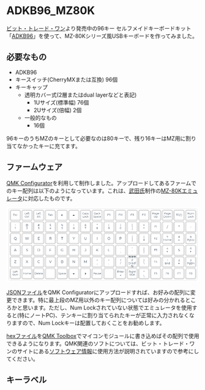 # ADKB96_MZ80K
[ビット・トレード・ワン](https://bit-trade-one.co.jp/)より発売中の96キー セルフメイドキーボードキット「[ADKB96](https://bit-trade-one.co.jp/selfmadekb/adkb96/)」を使って、MZ-80Kシリーズ風USBキーボードを作ってみました。

## 必要なもの
- ADKB96
- キースイッチ(CherryMXまたは互換) 96個
- キーキャップ
  - 透明カバー式(2層またはdual layerなどと表記)
    - 1Uサイズ(標準幅) 76個
    - 2Uサイズ(倍幅) 2個
  - 一般的なもの
    - 16個

96キーのうちMZのキーとして必要なのは80キーで、残り16キーはMZ用に割り当てなかったキーに充てます。

## ファームウェア
[QMK Configurator](https://config.qmk.fm/#/adkb96/rev1/LAYOUT_ortho_6x16)を利用して制作しました。アップロードしてあるファームでのキー配列は以下のようになっています。これは、[武田氏](http://takeda-toshiya.my.coocan.jp/)制作の[MZ-80Kエミュレータ](http://takeda-toshiya.my.coocan.jp/mz80k/index.html)に対応したものです。

![key layout](/assets/layout.png)

[JSONファイル](/firmware/mz80k.json)をQMK Configuratorにアップロードすれば、お好みの配列に変更できます。特に最上段のMZ用以外のキー配列については好みの分かれるところかと思います。ただし、Num Lockされていない状態でエミュレータを使用すると(特にノートPC)、テンキーに割り当てられたキーが正常に入力されなくなりますので、Num Lockキーは配置しておくことをお勧めします。

[hexファイル](/firmware/adkb96_rev1_mz80k.hex)を[QMK Toolbox](https://github.com/qmk/qmk_toolbox/releases)でマイコンモジュールに書き込めばその配列で使用できるようになります。QMK関連のソフトについては、ビット・トレード・ワンのサイトにある[ソフトウェア情報](https://bit-trade-one.co.jp/selfmadekb/softwaremanual/)に使用方法が説明されていますので参考にしてください。

## キーラベル
